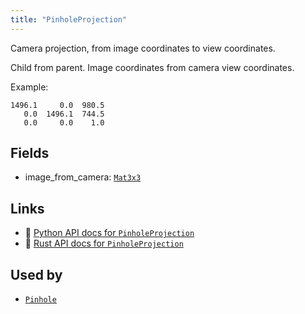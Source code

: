 ```yaml
---
title: "PinholeProjection"
---
```


Camera projection, from image coordinates to view coordinates.

Child from parent.
Image coordinates from camera view coordinates.

Example:
```text
1496.1     0.0  980.5
   0.0  1496.1  744.5
   0.0     0.0    1.0
```

## Fields

* image_from_camera: [`Mat3x3`](../datatypes/mat3x3.md)

## Links
 * 🐍 [Python API docs for `PinholeProjection`](https://ref.rerun.io/docs/python/nightly/common/components#rerun.components.PinholeProjection)
 * 🦀 [Rust API docs for `PinholeProjection`](https://docs.rs/rerun/0.9.0-alpha.10/rerun/components/struct.PinholeProjection.html)


## Used by

* [`Pinhole`](../archetypes/pinhole.md)
